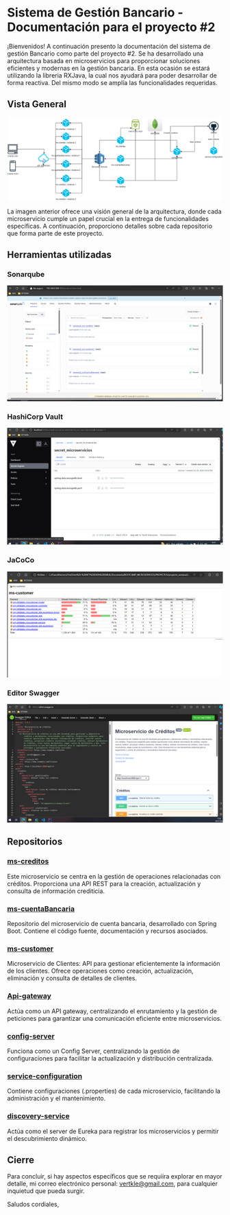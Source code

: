 # Sistema de Gestión Bancario - Documentación para el proyecto #2

¡Bienvenidos!
A continuación presento la documentación del sistema de gestión Bancario como parte del proyecto #2. Se ha desarrollado una arquitectura basada en microservicios para proporcionar soluciones eficientes y modernas en la gestión bancaria. En esta ocasión se estará utilizando la libreria RXJava, la cual nos ayudará para poder desarrollar de forma reactiva.
Del mismo modo se amplía las funcionalidades requeridas.

## Vista General

![Diagrama de Arquitectura](https://raw.githubusercontent.com/ProyectoSemana1-BC49/.github/main/res/diagram.png)

La imagen anterior ofrece una visión general de la arquitectura, donde cada microservicio cumple un papel crucial en la entrega de funcionalidades específicas. A continuación, proporciono detalles sobre cada repositorio que forma parte de este proyecto.

## Herramientas utilizadas

### Sonarqube
![Sonarqube](https://raw.githubusercontent.com/ProyectoSemana2-BC49/.github/main/res/sonarqube.PNG)

### HashiCorp Vault
![Sonarqube](https://raw.githubusercontent.com/ProyectoSemana2-BC49/.github/main/res/vault.PNG)

### JaCoCo
![Sonarqube](https://raw.githubusercontent.com/ProyectoSemana2-BC49/.github/main/res/jacoco.PNG)

### Editor Swagger
![Sonarqube](https://raw.githubusercontent.com/ProyectoSemana2-BC49/.github/main/res/swagger.PNG)

## Repositorios

### [ms-creditos](https://github.com/ProyectoSemana2-BC49/ms-creditos)
Este microservicio se centra en la gestión de operaciones relacionadas con créditos. Proporciona una API REST para la creación, actualización y consulta de información crediticia.

### [ms-cuentaBancaria](https://github.com/ProyectoSemana2-BC49/ms-cuentaBancaria)
Repositorio del microservicio de cuenta bancaria, desarrollado con Spring Boot. Contiene el código fuente, documentación y recursos asociados.

### [ms-customer](https://github.com/ProyectoSemana2-BC49/ms-customer)
Microservicio de Clientes: API para gestionar eficientemente la información de los clientes. Ofrece operaciones como creación, actualización, eliminación y consulta de detalles de clientes.

### [Api-gateway](https://github.com/ProyectoSemana2-BC49/Api-Gateway)
Actúa como un API gateway, centralizando el enrutamiento y la gestión de peticiones para garantizar una comunicación eficiente entre microservicios.

### [config-server](https://github.com/ProyectoSemana2-BC49/config-server)
Funciona como un Config Server, centralizando la gestión de configuraciones para facilitar la actualización y distribución centralizada.

### [service-configuration](https://github.com/ProyectoSemana2-BC49/service-configuration)
Contiene configuraciones (.properties) de cada microservicio, facilitando la administración y el mantenimiento.

### [discovery-service](https://github.com/ProyectoSemana2-BC49/discovery-service)
Actúa como el server de Eureka para registrar los microservicios y permitir el descubrimiento dinámico.

## Cierre
Para concluir, si hay aspectos específicos que se requiira explorar en mayor detalle, mi correo electrónico personal: vertkle@gmail.com, para cualquier inquietud que pueda surgir.

Saludos cordiales,